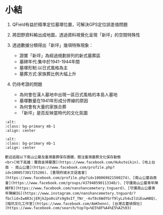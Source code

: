 # 小結

1. QField有益於精準定位墓塚位置，可解決GPS定位誤差值問題
2. 將田野資料輸出成地圖，透過資料視覺化呈現「新坪」的空間特殊性
3. 透過數據分類得出「新坪」幾項特殊現象：
    * 證實「新坪」為經過規劃排列的新式墓葬區
    * 墓碑年代:集中於1941-1944年間
    * 墓塚形制:以日式風格為主
    * 墓葬方式:家族葬比例大幅上升
    
6. 仍待考證的問題
    * 為何會在漢人墓地中出現一區日式風格的本島人墓地
    * 墓塚數量在1941年形成分界線的原因
    * 為何會有大量的家族合葬
    * 「新坪」是否反映當時代的文化氛圍
```{image} ./images/E區.jpg
:alt: 
:class: bg-primary mb-1
:align: center
```
```{image} ./images/1.jpg
:alt: 
:class: bg-primary mb-1
:align: center
```



```{tip}
歡迎追蹤以下南山公墓及臺灣墓葬保存團體，關注臺灣墓葬文化保存動態
<br>[地下高雄：覆鼎金掃墓團](https://www.facebook.com/Hukuteikin)、[地上台南 - 南山公墓](https://www.facebook.com/profile.php?id=100057301725286)、[重現府城水文促進會](https://www.facebook.com/profile.php?id=100069821500274)、[南山公墓自救會](https://www.facebook.com/groups/437940590113340/)、[守護南山公墓青年陣線FB](https://www.facebook.com/nanshancemetery.tnguard)、[守護南山公墓青年陣線IG](https://www.instagram.com/nanshancemetery.tnguard/?fbclid=IwAR3cjERjk2po0siFs9g9xIf_TNr_-4vT8c6WdYGrf9lyLzh4uIlUiEuwHBQ)、[暗坑文化工作室](https://www.facebook.com/AmKhenn)、[台灣古墓偵探社](https://www.facebook.com/search/top?q=%E5%8F%A4%E5%A2%93)
```